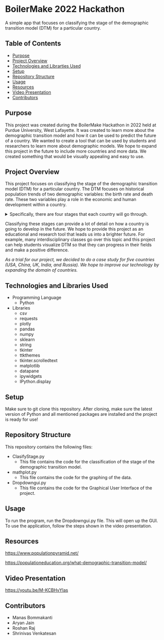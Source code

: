 # BoilerMake 2022 Hackathon

A simple app that focuses on classifying the stage of the demographic transition model (DTM) for a particular country.

## Table of Contents
- [Purpose](#purpose)
- [Project Overview](#project-overview)
- [Technologies and Librarties Used](#technologies-and-libraries-used)
- [Setup](#setup)
- [Repository Structure](#repository-structure)
- [Usage](#usage)
- [Resources](#resources)
- [Video Presentation](#video-presentation)
- [Contributors](#contributors)


## Purpose
This project was created during the BoilerMake Hackathon in 2022 held at Purdue University, West Lafayette. It was created to learn more about the demographic transition model and how it can be used to predict the future of a country. We wanted to create a tool that can be used by students and researchers to learn more about demographic models. We hope to expand this project in the future to include more countries and more data. We created something that would be visually appealing and easy to use.



## Project Overview
This project focuses on classifying the stage of the demographic transition model (DTM) for a particular country. The DTM focuses on historical population trends of two demographic variables: the birth rate and death rate. These two variables play a role in the economic and human development within a country. 

<details>
<summary>Specifically, there are four stages that each country will go through. </summary>

  - Stage 1 (Pre-industrial stage)

    - Applies to most of the world before the Industrial Revolution. Can be identified by a high birth rate and high mortality rate.

    <kbd><img src="Stage_1.png" width="600"></kbd>

 <br>
 
  - Stage 2 (Transition stage)
  
    - Introduction of modern technology lowers the mortality rate but still keeps the birth rate high

    <kbd><img src="Stage_2.png" width="600"></kbd>

<br>
    
  - Stage 3 (Industrial stage)

    - Birth rates gradually decrease as a result of improved economic conditions, increase in women's status, and access to contraceptives. This causes the birth rate to also go down.

    <kbd><img src="Stage_3.png" width="600"></kbd>

<br>

  - Stage 4 (Post-industrial stage)
  
    - Birth rates and death rates are low which stabilizes the population. These countries tend to have stronger economies, better healthcare, and a high proportion of working women. This stage consists of mainly developed countries. 

    <kbd><img src="Stage_4.png" width="600"></kbd>

<br>
    
</details>


Classifying these stages can provide a lot of detail on how a country is going to develop in the future. We hope to provide this project as an educational and research tool that leads us into a brighter future. For example, many interdisciplinary classes go over this topic and this project can help students visualize DTM so that they can progress in their fields and make a positive difference.
<br>

*As a trial for our project, we decided to do a case study for five countries (USA, China, UK, India, and Russia). We hope to improve our technology by expanding the domain of countries.*



## Technologies and Libraries Used
- Programming Language
  - Python
- Libraries
  - csv
  - requests
  - plotly
  - pandas
  - numpy 
  - sklearn
  - string
  - tkinter
  - ttkthemes
  - tkinter.scrolledtext
  - matplotlib
  - datapane
  - ipywidgets
  - IPython.display
  


## Setup
Make sure to git clone this repository. After cloning, make sure the latest version of Python and all mentioned packages are installed and the project is ready for use!


## Repository Structure
This repository contains the following files:
- ClasifyStage.py
  - This file contains the code for the classification of the stage of the demographic transition model.
- mathplot.py
  - This file contains the code for the graphing of the data.
- Dropdowngui.py
  - This file contains the code for the Graphical User Interface of the project.



## Usage
To run the program, run the Dropdowngui.py file. This will open up the GUI. To use the application, follow the steps shown in the video presentation.


## Resources

https://www.populationpyramid.net/

https://populationeducation.org/what-demographic-transition-model/



## Video Presentation

https://youtu.be/M-KCBHvYIas



## Contributors 
- Manas Bommakanti
- Aryan Jain
- Roshan Raj
- Shrinivas Venkatesan
